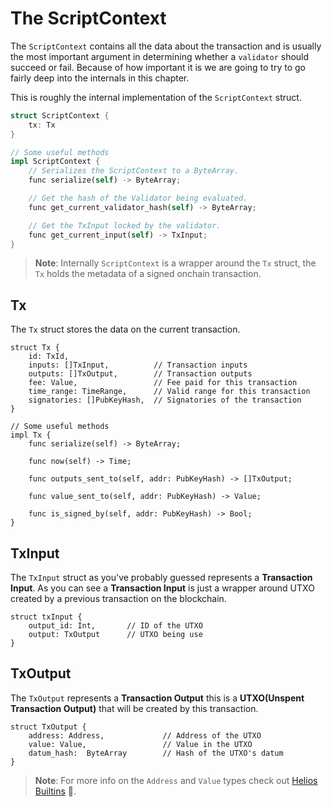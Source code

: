 # The ScriptContext

The `ScriptContext` contains all the data about the transaction and is usually the most important argument in determining whether a `validator` should succeed or fail.
Because of how important it is we are going to try to go fairly deep into the internals in this chapter.

This is roughly the internal implementation of the `ScriptContext` struct.

```rust
struct ScriptContext {
    tx: Tx
}

// Some useful methods
impl ScriptContext {
    // Serializes the ScriptContext to a ByteArray.
    func serialize(self) -> ByteArray;

    // Get the hash of the Validator being evaluated.
    func get_current_validator_hash(self) -> ByteArray;

    // Get the TxInput locked by the validator.
    func get_current_input(self) -> TxInput;
}
```

>**Note**: Internally `ScriptContext` is a wrapper around the `Tx` struct,
>the `Tx` holds the metadata of a signed onchain transaction.

## Tx

The `Tx` struct stores the data on the current transaction.

```rust, noplaypen
struct Tx {
    id: TxId,
    inputs: []TxInput,          // Transaction inputs
    outputs: []TxOutput,        // Transaction outputs
    fee: Value,                 // Fee paid for this transaction
    time_range: TimeRange,      // Valid range for this transaction
    signatories: []PubKeyHash,  // Signatories of the transaction
}

// Some useful methods
impl Tx {
    func serialize(self) -> ByteArray;

    func now(self) -> Time;

    func outputs_sent_to(self, addr: PubKeyHash) -> []TxOutput;

    func value_sent_to(self, addr: PubKeyHash) -> Value;

    func is_signed_by(self, addr: PubKeyHash) -> Bool;
}

```

## TxInput

The `TxInput` struct as you've probably guessed represents a **Transaction Input**.
As you can see a **Transaction Input** is just a wrapper around UTXO created by a previous transaction on the blockchain.

```rust, noplaypen
struct txInput {
    output_id: Int,       // ID of the UTXO
    output: TxOutput      // UTXO being use
}
```

## TxOutput

The `TxOutput` represents a **Transaction Output** this is a **UTXO(Unspent Transaction Output)** that will be created by this transaction.

```rust, noplaypen
struct TxOutput {
    address: Address,             // Address of the UTXO
    value: Value,                 // Value in the UTXO
    datum_hash:  ByteArray        // Hash of the UTXO's datum
}
```

>**Note**: For more info on the `Address` and `Value` types check out [Helios Builtins](../helios_builtins/Helios_Builtins.md) 🙂.
